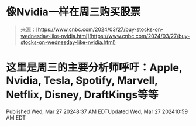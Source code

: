 <!--yml

category: 未分类

date: 2024-05-29 12:42:44

-->

# 像Nvidia一样在周三购买股票

> 来源：[https://www.cnbc.com/2024/03/27/buy-stocks-on-wednesday-like-nvidia.html](https://www.cnbc.com/2024/03/27/buy-stocks-on-wednesday-like-nvidia.html)

[](/pro/)

# 这里是周三的主要分析师呼吁：Apple, Nvidia, Tesla, Spotify, Marvell, Netflix, Disney, DraftKings等等

Published Wed, Mar 27 20248:37 AM EDTUpdated Wed, Mar 27 202410:59 AM EDT
